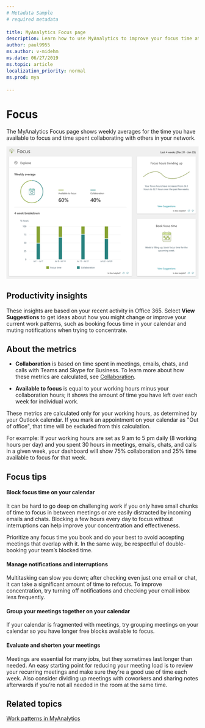 ```yaml
---
# Metadata Sample
# required metadata

title: MyAnalytics Focus page
description: Learn how to use MyAnalytics to improve your focus time at work
author: paul9955
ms.author: v-midehm
ms.date: 06/27/2019
ms.topic: article
localization_priority: normal 
ms.prod: mya

---
```


# Focus

The MyAnalytics Focus page shows weekly averages for the time you have available to focus and time spent collaborating with others in your network. 

![Focus](../../Images/mya/use/focus.png)

## Productivity insights

These insights are based on your recent activity in Office 365. Select **View Suggestions** to get ideas about how you might change or improve your current work patterns, such as booking focus time in your calendar and muting notifications when trying to concentrate.

## About the metrics

* **Collaboration** is based on time spent in meetings, emails, chats, and calls with Teams and Skype for Business. To learn more about how these metrics are calculated, see [Collaboration](collaboration.md).

* **Available to focus** is equal to your working hours minus your collaboration hours; it shows the amount of time you have left over each week for individual work.

These metrics are calculated only for your working hours, as determined by your Outlook calendar. If you mark an appointment on your calendar as "Out of office", that time will be excluded from this calculation.

For example: If your working hours are set as 9 am to 5 pm daily (8 working hours per day) and you spent 30 hours in meetings, emails, chats, and calls in a given week, your dashboard will show 75% collaboration and 25% time available to focus for that week.

<!-- REMOVED TEMPORARILY 8/22/2019 PER PETERB UNTIL THE FOCUS PLAN GETS DISTRIBUTED WORLDWIDE. WE'RE NOT QUITE THERE YET. NOTE THAT THE FOCUS PLAN TOPIC IS PUBLISHED BUT HIDDEN: https://docs.microsoft.com/en-us/workplace-analytics/myanalytics/use/focus-plan

## Focus plan

The _focus plan_ in MyAnalytics helps you set aside regular focus time for your top-priority work. This plan helps you schedule one to two hours every day to focus, with an option to book that time automatically. During the booked focus time, it silences chats in Teams and in Skype for Business. For more information, see [MyAnalytics focus plan](focus-plan.md). 
-->


## Focus tips

#### Block focus time on your calendar

It can be hard to go deep on challenging work if you only have small chunks of time to focus in between meetings or are easily distracted by incoming emails and chats. Blocking a few hours every day to focus without interruptions can help improve your concentration and effectiveness.

Prioritize any focus time you book and do your best to avoid accepting meetings that overlap with it. In the same way, be respectful of double-booking your team’s blocked time.

#### Manage notifications and interruptions

Multitasking can slow you down; after checking even just one email or chat, it can take a significant amount of time to refocus. To improve concentration, try turning off notifications and checking your email inbox less frequently.

#### Group your meetings together on your calendar

If your calendar is fragmented with meetings, try grouping meetings on your calendar so you have longer free blocks available to focus.

#### Evaluate and shorten your meetings

Meetings are essential for many jobs, but they sometimes last longer than needed. An easy starting point for reducing your meeting load is to review your recurring meetings and make sure they're a good use of time each week. Also consider dividing up meetings with coworkers and sharing notes afterwards if you’re not all needed in the room at the same time.

## Related topics

[Work patterns in MyAnalytics](../use/dashboard-2.md)